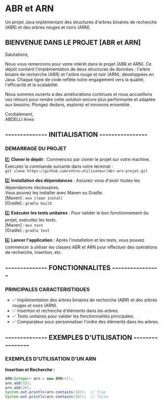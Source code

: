 # ABR et ARN

Un projet Java implémentant des structures d'arbres binaires de recherche (ABR) et des arbres rouges et noirs (ARN).

## BIENVENUE DANS LE PROJET  [ABR et ARN]

Salutations,

Nous vous remercions pour votre intérêt dans le projet [ABR et ARN]. Ce dépôt contient l'implémentation de deux structures de données : l'arbre binaire de recherche (ABR) et l'arbre rouge et noir (ARN), développées en Java. Chaque ligne de code reflète notre engagement vers la qualité, l'efficacité et la scalabilité.

Nous sommes ouverts à des améliorations continues et nous accueillons vos retours pour rendre cette solution encore plus performante et adaptée aux besoins. Plongez dedans, explorez et innovons ensemble.

Cordialement,  
ABDELLI Anes

## --------------  INITIALISATION  ---------------- #

### DEMARRAGE DU PROJET

1️⃣ **Cloner le dépôt** : Commencez par cloner le projet sur votre machine.  
   Exécutez la commande suivante dans votre terminal :  
   `git clone https://github.com/votre-utilisateur/abr-arn-projet.git`

2️⃣ **Installation des dépendances** : Assurez-vous d'avoir toutes les dépendances nécessaires.  
   Vous pouvez les installer avec Maven ou Gradle.  
   [Maven] : `mvn clean install`  
   [Gradle] : `gradle build`

3️⃣ **Exécuter les tests unitaires** : Pour valider le bon fonctionnement du projet, exécutez les tests.  
   [Maven] : `mvn test`  
   [Gradle] : `gradle test`

4️⃣ **Lancer l'application** : Après l'installation et les tests, vous pouvez commencer à utiliser les classes ABR et ARN pour effectuer des opérations de recherche, insertion, etc.

## --------------  FONCTIONNALITES  ---------------- #

### PRINCIPALES CARACTERISTIQUES

- ✅ Implémentation des arbres binaires de recherche (ABR) et des arbres rouges et noirs (ARN).
- ✅ Insertion et recherche d'éléments dans les arbres.
- ✅ Tests unitaires pour valider les fonctionnalités principales.
- ✅ Comparateur pour personnaliser l'ordre des éléments dans les arbres.

## --------------  EXEMPLES D'UTILISATION  ---------------- #

### EXEMPLES D'UTILISATION D'UN ARN

**Insertion et Recherche :**

```java
ARN<Integer> arn = new ARN<>();
arn.add(10);
arn.add(20);
System.out.println(arn.contains(10));  // true
System.out.println(arn.contains(30));  // false
